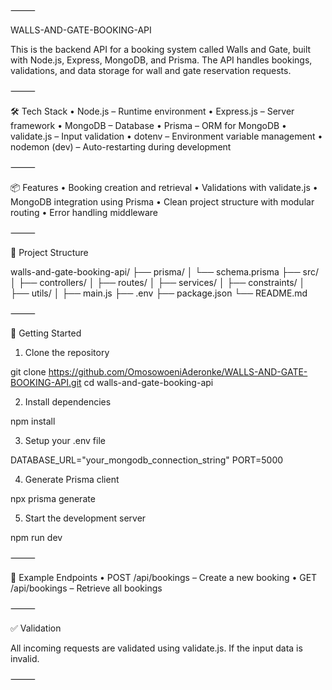 ⸻

WALLS-AND-GATE-BOOKING-API

This is the backend API for a booking system called Walls and Gate, built with Node.js, Express, MongoDB, and Prisma. The API handles bookings, validations, and data storage for wall and gate reservation requests.

⸻

🛠 Tech Stack
• Node.js – Runtime environment
• Express.js – Server framework
• MongoDB – Database
• Prisma – ORM for MongoDB
• validate.js – Input validation
• dotenv – Environment variable management
• nodemon (dev) – Auto-restarting during development

⸻

📦 Features
• Booking creation and retrieval
• Validations with validate.js
• MongoDB integration using Prisma
• Clean project structure with modular routing
• Error handling middleware

⸻

📁 Project Structure

walls-and-gate-booking-api/
├── prisma/
│ └── schema.prisma
├── src/
│ ├── controllers/
│ ├── routes/
│ ├── services/
│ ├── constraints/
│ ├── utils/
│ ├── main.js
├── .env
├── package.json
└── README.md

⸻

🚀 Getting Started

1. Clone the repository

git clone https://github.com/OmosowoeniAderonke/WALLS-AND-GATE-BOOKING-API.git
cd walls-and-gate-booking-api

2. Install dependencies

npm install

3. Setup your .env file

DATABASE_URL="your_mongodb_connection_string"
PORT=5000

4. Generate Prisma client

npx prisma generate

5. Start the development server

npm run dev

⸻

🧪 Example Endpoints
• POST /api/bookings – Create a new booking
• GET /api/bookings – Retrieve all bookings

⸻

✅ Validation

All incoming requests are validated using validate.js. If the input data is invalid.

⸻
